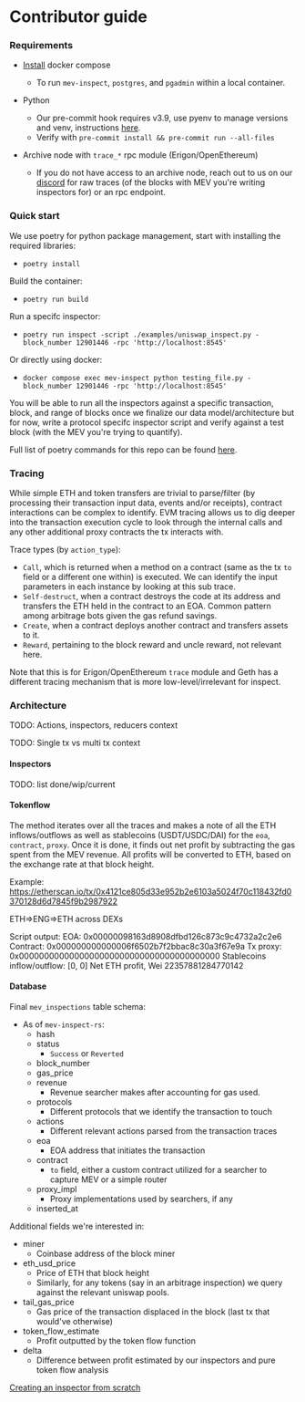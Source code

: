 # Contributor guide

### Requirements

* [Install](https://docs.docker.com/compose/install/) docker compose
    * To run `mev-inspect`, `postgres`, and `pgadmin` within a local container.
* Python
    * Our pre-commit hook requires v3.9, use pyenv to manage versions and venv, instructions [here](https://www.andreagrandi.it/2020/10/10/install-python-with-pyenv-create-virtual-environment-with-specific-python-version/).
    * Verify with `pre-commit install && pre-commit run --all-files` 
* Archive node with `trace_*` rpc module (Erigon/OpenEthereum)

    * If you do not have access to an archive node, reach out to us on our [discord](https://discord.gg/5NB53YEGVM) for raw traces (of the blocks with MEV you're writing inspectors for) or an rpc endpoint.
### Quick start

We use poetry for python package management, start with installing the required libraries: 
* `poetry install`

Build the container:
* `poetry run build`

Run a specifc inspector:
* `poetry run inspect -script ./examples/uniswap_inspect.py -block_number 12901446 -rpc 'http://localhost:8545'`

Or directly using docker: 
* `docker compose exec mev-inspect python testing_file.py -block_number 12901446 -rpc 'http://localhost:8545'`

You will be able to run all the inspectors against a specific transaction, block, and range of blocks once we finalize our data model/architecture but for now, write a protocol specifc inspector script and verify against a test block (with the MEV you're trying to quantify). 

Full list of poetry commands for this repo can be found [here](https://github.com/flashbots/mev-inspect-py#poetry-scripts). 


### Tracing

While simple ETH and token transfers are trivial to parse/filter (by processing their transaction input data, events and/or receipts), contract interactions can be complex to identify. EVM tracing allows us to dig deeper into the transaction execution cycle to look through the internal calls and any other additional proxy contracts the tx interacts with.

Trace types (by `action_type`):

* `Call`, which is returned when a method on a contract (same as the tx `to` field or a different one within) is executed. We can identify the input parameters in each instance by looking at this sub trace. 
* `Self-destruct`, when a contract destroys the code at its address and transfers the ETH held in the contract to an EOA. Common pattern among arbitrage bots given the gas refund savings. 
* `Create`, when a contract deploys another contract and transfers assets to it. 
* `Reward`, pertaining to the block reward and uncle reward, not relevant here. 

Note that this is for Erigon/OpenEthereum `trace` module and Geth has a different tracing mechanism that is more low-level/irrelevant for inspect.

### Architecture

TODO: Actions, inspectors, reducers context

TODO: Single tx vs multi tx context

#### Inspectors

TODO: list done/wip/current

#### Tokenflow

The method iterates over all the traces and makes a note of all the ETH inflows/outflows as well as stablecoins (USDT/USDC/DAI) for the `eoa`, `contract`, `proxy`. Once it is done, it finds out net profit by subtracting the gas spent from the MEV revenue. All profits will be converted to ETH, based on the exchange rate at that block height. 

Example: https://etherscan.io/tx/0x4121ce805d33e952b2e6103a5024f70c118432fd0370128d6d7845f9b2987922

ETH=>ENG=>ETH across DEXs

Script output: 
EOA: 0x00000098163d8908dfbd126c873c9c4732a2c2e6
Contract: 0x000000000000006f6502b7f2bbac8c30a3f67e9a
Tx proxy: 0x0000000000000000000000000000000000000000
Stablecoins inflow/outflow: [0, 0]
Net ETH profit, Wei 22357881284770142 

#### Database

Final `mev_inspections` table schema:

* As of `mev-inspect-rs`:
    * hash
    * status
        * `Success` or `Reverted`
    * block_number
    * gas_price
    * revenue
        * Revenue searcher makes after accounting for gas used.
    * protocols
        * Different protocols that we identify the transaction to touch
    * actions
        * Different relevant actions parsed from the transaction traces
    * eoa
        * EOA address that initiates the transaction
    * contract
        * `to` field, either a custom contract utilized for a searcher to capture MEV or a simple router
    * proxy_impl
        * Proxy implementations used by searchers, if any
    * inserted_at

Additional fields we're interested in: 
* miner
    * Coinbase address of the block miner
* eth_usd_price
    * Price of ETH that block height
    * Similarly, for any tokens (say in an arbitrage inspection) we query against the relevant uniswap pools.
* tail_gas_price
    * Gas price of the transaction displaced in the block (last tx that would've otherwise)
* token_flow_estimate
    * Profit outputted by the token flow function
* delta
    * Difference between profit estimated by our inspectors and pure token flow analysis


[Creating an inspector from scratch](./CreateInspector.md)


